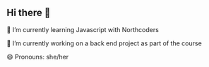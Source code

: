 ## Hi there 👋

🌱 I’m currently learning Javascript with Northcoders

🔭 I’m currently working on a back end project as part of the course

😄 Pronouns: she/her

<!--
**12hunti/12hunti** is a ✨ _special_ ✨ repository because its `README.md` (this file) appears on your GitHub profile.

Here are some ideas to get you started:

- 🔭 I’m currently working on ...
- 🌱 I’m currently learning Javascript
- 👯 I’m looking to collaborate on ...
- 🤔 I’m looking for help with ...
- 💬 Ask me about ...
- 📫 How to reach me: ...
- 😄 Pronouns: ...
- ⚡ Fun fact: ...
-->
